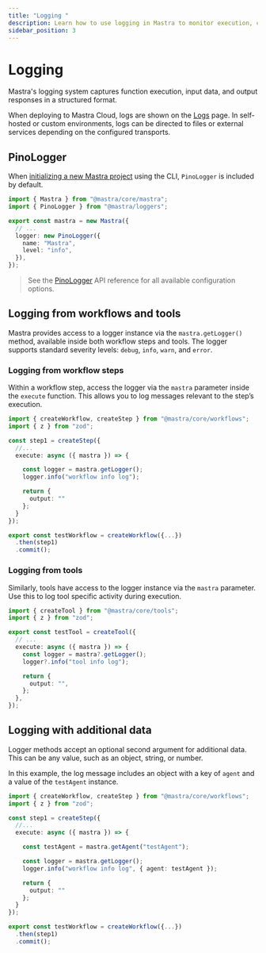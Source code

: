 ```yaml
---
title: "Logging "
description: Learn how to use logging in Mastra to monitor execution, capture application behavior, and improve the accuracy of AI applications.
sidebar_position: 3
---
```


# Logging

Mastra's logging system captures function execution, input data, and output responses in a structured format.

When deploying to Mastra Cloud, logs are shown on the [Logs](../mastra-cloud/observability) page. In self-hosted or custom environments, logs can be directed to files or external services depending on the configured transports.

## PinoLogger

When [initializing a new Mastra project](../getting-started/installation) using the CLI, `PinoLogger` is included by default.

```typescript filename="src/mastra/index.ts" showLineNumbers copy
import { Mastra } from "@mastra/core/mastra";
import { PinoLogger } from "@mastra/loggers";

export const mastra = new Mastra({
  // ...
  logger: new PinoLogger({
    name: "Mastra",
    level: "info",
  }),
});
```

> See the [PinoLogger](/docs/reference/observability/logging/pino-logger) API reference for all available configuration options.

## Logging from workflows and tools

Mastra provides access to a logger instance via the `mastra.getLogger()` method, available inside both workflow steps and tools. The logger supports standard severity levels: `debug`, `info`, `warn`, and `error`.

### Logging from workflow steps

Within a workflow step, access the logger via the `mastra` parameter inside the `execute` function. This allows you to log messages relevant to the step’s execution.

```typescript {8-9} filename="src/mastra/workflows/test-workflow.ts" showLineNumbers copy
import { createWorkflow, createStep } from "@mastra/core/workflows";
import { z } from "zod";

const step1 = createStep({
  //...
  execute: async ({ mastra }) => {

    const logger = mastra.getLogger();
    logger.info("workflow info log");

    return {
      output: ""
    };
  }
});

export const testWorkflow = createWorkflow({...})
  .then(step1)
  .commit();
```

### Logging from tools

Similarly, tools have access to the logger instance via the `mastra` parameter. Use this to log tool specific activity during execution.

```typescript {8-9} filename="src/mastra/tools/test-tool.ts" showLineNumbers copy
import { createTool } from "@mastra/core/tools";
import { z } from "zod";

export const testTool = createTool({
  // ...
  execute: async ({ mastra }) => {
    const logger = mastra?.getLogger();
    logger?.info("tool info log");

    return {
      output: "",
    };
  },
});
```

## Logging with additional data

Logger methods accept an optional second argument for additional data. This can be any value, such as an object, string, or number.

In this example, the log message includes an object with a key of `agent` and a value of the `testAgent` instance.

```typescript {11} filename="src/mastra/workflows/test-workflow.ts" showLineNumbers copy
import { createWorkflow, createStep } from "@mastra/core/workflows";
import { z } from "zod";

const step1 = createStep({
  //...
  execute: async ({ mastra }) => {

    const testAgent = mastra.getAgent("testAgent");

    const logger = mastra.getLogger();
    logger.info("workflow info log", { agent: testAgent });

    return {
      output: ""
    };
  }
});

export const testWorkflow = createWorkflow({...})
  .then(step1)
  .commit();
```
